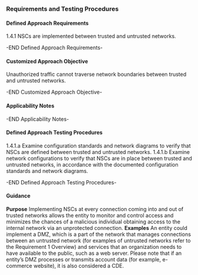 ### Requirements and Testing Procedures

#### Defined Approach Requirements
1.4.1 NSCs are implemented between trusted and untrusted networks.


-END Defined Approach Requirements- 
#### Customized Approach Objective
Unauthorized traffic cannot traverse network boundaries between trusted and untrusted networks.

-END Customized Approach Objective- 
#### Applicability Notes



-END Applicability Notes- 
#### Defined Approach Testing Procedures
1.4.1.a Examine configuration standards and network diagrams to verify that NSCs are defined between trusted and untrusted networks.
1.4.1.b Examine network configurations to verify that NSCs are in place between trusted and untrusted networks, in accordance with the documented configuration standards and network diagrams.

-END Defined Approach Testing Procedures- 
#### Guidance
**Purpose**
Implementing NSCs at every connection coming into and out of trusted networks allows the entity to monitor and control access and minimizes the chances of a malicious individual obtaining access to the internal network via an unprotected connection.
**Examples**
An entity could implement a DMZ, which is a part of the network that manages connections between an untrusted network (for examples of untrusted networks refer to the Requirement 1 Overview) and services that an organization needs to have available to the public, such as a web server. Please note that if an entity’s DMZ processes or transmits account data (for example, e-commerce website), it is also considered a CDE.